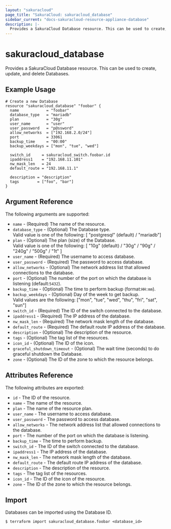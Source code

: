 ```yaml
---
layout: "sakuracloud"
page_title: "SakuraCloud: sakuracloud_database"
sidebar_current: "docs-sakuracloud-resource-appliance-database"
description: |-
  Provides a SakuraCloud Database resource. This can be used to create, update, and delete Databases.
---
```


# sakuracloud\_database

Provides a SakuraCloud Database resource. This can be used to create, update, and delete Databases.

## Example Usage

```hcl
# Create a new Database
resource "sakuracloud_database" "foobar" {
  name            = "foobar"
  database_type   = "mariadb"
  plan            = "30g"
  user_name       = "user"
  user_password   = "p@ssword"
  allow_networks  = ["192.168.2.0/24"]
  port            = 33061
  backup_time     = "00:00"
  backup_weekdays = ["mon", "tue", "wed"]

  switch_id     = sakuracloud_switch.foobar.id
  ipaddress1    = "192.168.11.101"
  nw_mask_len   = 24
  default_route = "192.168.11.1"

  description = "description"
  tags        = ["foo", "bar"]
}
```

## Argument Reference

The following arguments are supported:

* `name` - (Required) The name of the resource.
* `database_type` - (Optional) The Database type.  
Valid value is one of the following: [ "postgresql" (default) / "mariadb"]
* `plan` - (Optional) The plan (size) of the Database.   
Valid value is one of the following: [ "10g" (default) / "30g" / "90g" / "240g" / "500g" / "1t" ]
* `user_name` - (Required) The username to access database.
* `user_password` - (Required) The password to access database.
* `allow_networks` - (Optional) The network address list that allowed connections to the database.
* `port` - (Optional) The number of the port on which the database is listening (default:`5432`).
* `backup_time` - (Optional) The time to perform backup (format:`HH:mm`).
* `backup_weekdays` - (Optional) Day of the week to get backup.  
Valid values are the following: ["mon", "tue", "wed", "thu", "fri", "sat", "sun"]
* `switch_id` - (Required) The ID of the switch connected to the database.
* `ipaddress1` - (Required) The IP address of the database.
* `nw_mask_len` - (Required) The network mask length of the database.
* `default_route` - (Required) The default route IP address of the database.
* `description` - (Optional) The description of the resource.
* `tags` - (Optional) The tag list of the resources.
* `icon_id` - (Optional) The ID of the icon.
* `graceful_shutdown_timeout` - (Optional) The wait time (seconds) to do graceful shutdown the Database.
* `zone` - (Optional) The ID of the zone to which the resource belongs.

## Attributes Reference

The following attributes are exported:

* `id` - The ID of the resource.
* `name` - The name of the resource.
* `plan` - The name of the resource plan.
* `user_name` - The username to access database.
* `user_password` - The password to access database.
* `allow_networks` - The network address list that allowed connections to the database.
* `port` - The number of the port on which the database is listening.
* `backup_time` - The time to perform backup.
* `switch_id` - The ID of the switch connected to the database.
* `ipaddress1` - The IP address of the database.
* `nw_mask_len` - The network mask length of the database.
* `default_route` - The default route IP address of the database.
* `description` - The description of the resource.
* `tags` - The tag list of the resources.
* `icon_id` - The ID of the icon of the resource.
* `zone` - The ID of the zone to which the resource belongs.

## Import

Databases can be imported using the Database ID.

```
$ terraform import sakuracloud_database.foobar <database_id>
```
